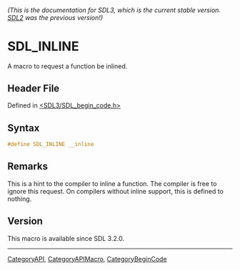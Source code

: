###### (This is the documentation for SDL3, which is the current stable version. [SDL2](https://wiki.libsdl.org/SDL2/) was the previous version!)
# SDL_INLINE

A macro to request a function be inlined.

## Header File

Defined in [<SDL3/SDL_begin_code.h>](https://github.com/libsdl-org/SDL/blob/main/include/SDL3/SDL_begin_code.h)

## Syntax

```c
#define SDL_INLINE __inline
```

## Remarks

This is a hint to the compiler to inline a function. The compiler is free
to ignore this request. On compilers without inline support, this is
defined to nothing.

## Version

This macro is available since SDL 3.2.0.

----
[CategoryAPI](CategoryAPI), [CategoryAPIMacro](CategoryAPIMacro), [CategoryBeginCode](CategoryBeginCode)

